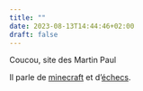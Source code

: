 ```yaml
---
title: ""
date: 2023-08-13T14:44:46+02:00
draft: false
---
```


Coucou, site des Martin Paul

Il parle de [minecraft](/minecraft) et d’[échecs](/echecs).

